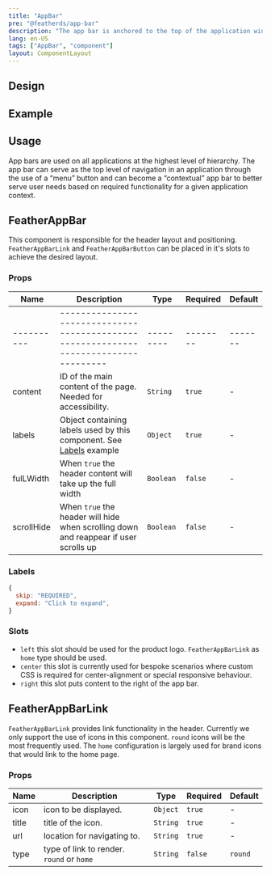 ```yaml
---
title: "AppBar"
pre: "@featherds/app-bar"
description: "The app bar is anchored to the top of the application window and provides screen-specific information and actions to the user. The app bar is also a prime location for brand and product identity. This is where company logos and product names are typically displayed."
lang: en-US
tags: ["AppBar", "component"]
layout: ComponentLayout
---
```


## Design

## Example

<AppBar-Examples/>

## Usage

App bars are used on all applications at the highest level of hierarchy. The app bar can serve as the top level of navigation in an application through the use of a “menu” button and can become a “contextual” app bar to better serve user needs based on required functionality for a given application context.

## FeatherAppBar

This component is responsible for the header layout and positioning. `FeatherAppBarLink` and `FeatherAppBarButton` can be placed in it's slots to achieve the desired layout.

### Props

| Name       | Description                                                                          | Type      | Required | Default |
| ------- | --------------------------------------------------------------------------------------- | --------- | -------- | ------- |
| ---------- | ------------------------------------------------------------------------------------ | --------- | -------- | ------- |
| content    | ID of the main content of the page. Needed for accessibility.                        | `String`  | `true`   | -       |
| labels     | Object containing labels used by this component. See [Labels](#labels) example       | `Object`  | `true`   | -       |
| fulLWidth  | When `true` the header content will take up the full width                           | `Boolean` | `false`  | -       |
| scrollHide | When `true` the header will hide when scrolling down and reappear if user scrolls up | `Boolean` | `false`  | -       |

### Labels

```js
{
  skip: "REQUIRED",
  expand: "Click to expand",
}
```

### Slots

- `left` this slot should be used for the product logo. `FeatherAppBarLink` as `home` type should be used.
- `center` this slot is currently used for bespoke scenarios where custom CSS is required for center-alignment or special responsive behaviour.
- `right` this slot puts content to the right of the app bar.

## FeatherAppBarLink

`FeatherAppBarLink` provides link functionality in the header. Currently we only support the use of icons in this component. `round` icons will be the most frequently used. The `home` configuration is largely used for brand icons that would link to the home page.

### Props

| Name  | Description                               | Type     | Required | Default |
| ----- | ----------------------------------------- | -------- | -------- | ------- |
| icon  | icon to be displayed.                     | `Object` | `true`   | -       |
| title | title of the icon.                        | `String` | `true`   | -       |
| url   | location for navigating to.               | `String` | `true`   | -       |
| type  | type of link to render. `round` or `home` | `String` | `false`  | `round` |
